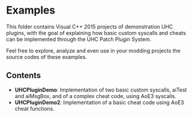 # Examples

This folder contains Visual C++ 2015 projects of demonstration UHC plugins, with the goal of explaining how basic custom syscalls and cheats can be implemented through the UHC Patch Plugin System.

Feel free to explore, analyze and even use in your modding projects the source codes of these examples.

Contents
--------

* **UHCPluginDemo**: Implementation of two basic custom syscalls, aiTest and aiMsgBox, and of a complex cheat code, using AoE3 syscalls.
* **UHCPluginDemo2**: Implementation of a basic cheat code using AoE3 cheat functions.

